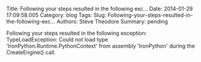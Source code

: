 Title: Following your steps resulted in the following exc...
Date: 2014-01-29 17:09:58.005
Category: blog
Tags: 
Slug: Following-your-steps-resulted-in-the-following-exc...
Authors: Steve Theodore
Summary: pending

Following your steps resulted in the following exception: TypeLoadException:
Could not load type 'IronPython.Runtime.PythonContext' from assembly
'IronPython' during the CreateEngine() call.


